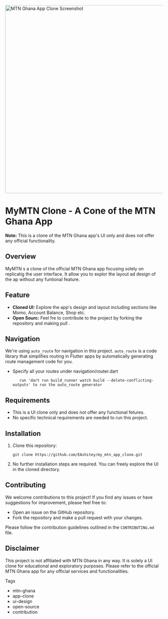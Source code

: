 <img src="mtn_clone.png" alt="MTN Ghana App Clone Screenshot" width="600" height="600">

# MyMTN Clone - A Cone of the MTN Ghana App

**Note:** This is a clone of the MTN Ghana app's UI only and does not offer any official functionality.

## Overview

MyMTN s a clone of the official MTN Ghana app focusing solely on replicatig the user interface. It allow you to explor the layout ad design of the ap without any funtional feature.

## Feature

- **Cloned UI:** Explore the app's design and layout including sections like Momo, Account Balance, Shop etc.
- **Open Sourc:** Feel fre to contribute to the project by forking the repository and making pull .

## Navigation

We're using `auto_route` for navigation in this project. `auto_route` is a code library that simplifies routing in Flutter apps by automatically generating route management code for you.
- Specify all your routes under navigation/router.dart 
   ```
      run 'dart run build_runner watch build --delete-conflicting-outputs' to run the auto_route generator
   ```


## Requirements

- This is a UI clone only and does not offer any functional fetures.
- No specific technical requirements are needed to run this project.

## Installation

1. Clone this repository:
   ```
   git clone https://github.com/EAshitey/my_mtn_app_clone.git
   ```
3. No further installation steps are required. You can freely explore the UI in the cloned directory.

## Contributing

We welcome contributions to this project! If you find any issues or have suggestions for improvement, please feel free to:

- Open an issue on the GitHub repository.
- Fork the repository and make a pull request with your changes.

Please follow the contribution guidelines outlined in the ```CONTRIBUTING.md``` file.

## Disclaimer

This project is not affiliated with MTN Ghana in any way. It is solely a UI clone for educational and exploratory purposes. Please refer to the official MTN Ghana app for any official services and functionalities.

Tags

- mtn-ghana
- app-clone
- ui-design
- open-source
- contribution
